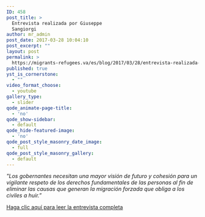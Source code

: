 ```yaml
---
ID: 458
post_title: >
  Entrevista realizada por Giuseppe
  Sangiorgi
author: mr_admin
post_date: 2017-03-28 10:04:10
post_excerpt: ""
layout: post
permalink: >
  https://migrants-refugees.va/es/blog/2017/03/28/entrevista-realizada-por-giuseppe-sangiorgi/
published: true
yst_is_cornerstone:
  - ""
video_format_choose:
  - youtube
gallery_type:
  - slider
qode_animate-page-title:
  - 'no'
qode_show-sidebar:
  - default
qode_hide-featured-image:
  - 'no'
qode_post_style_masonry_date_image:
  - full
qode_post_style_masonry_gallery:
  - default
---
```

<em>"Los gobernantes necesitan una mayor visión de futuro y cohesión para un vigilante respeto de los derechos fundamentales de las personas al fin de eliminar las causas que generan la migración forzada que obliga a los civiles a huir.”</em>

<a href="http://www.libertacivili.it/pdfdownload/Spagnolo.pdf">Haga clic aquí para leer la entrevista completa</a>
